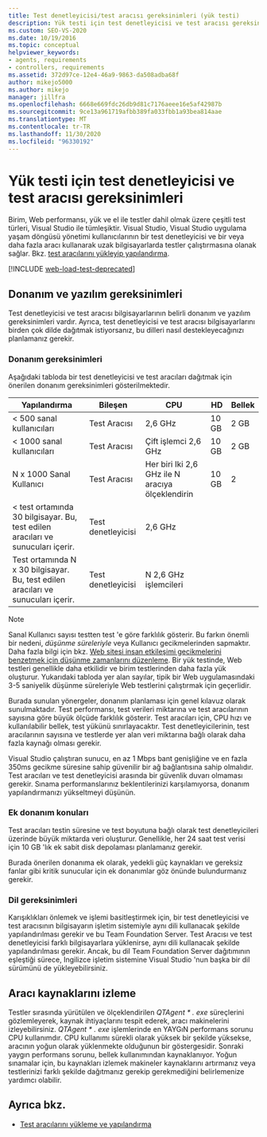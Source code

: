 ```yaml
---
title: Test denetleyicisi/test aracısı gereksinimleri (yük testi)
description: Yük testi için test denetleyicisi ve test aracısı gereksinimleri hakkında bilgi edinin. Visual Studio çeşitli test türlerini destekler.
ms.custom: SEO-VS-2020
ms.date: 10/19/2016
ms.topic: conceptual
helpviewer_keywords:
- agents, requirements
- controllers, requirements
ms.assetid: 372d97ce-12e4-46a9-9863-da508adba68f
author: mikejo5000
ms.author: mikejo
manager: jillfra
ms.openlocfilehash: 6668e669fdc26db9d81c7176aeee16e5af42987b
ms.sourcegitcommit: 9ce13a961719afbb389fa033fbb1a93bea814aae
ms.translationtype: MT
ms.contentlocale: tr-TR
ms.lasthandoff: 11/30/2020
ms.locfileid: "96330192"
---
```

# <a name="test-controller-and-test-agent-requirements-for-load-testing"></a>Yük testi için test denetleyicisi ve test aracısı gereksinimleri

Birim, Web performansı, yük ve el ile testler dahil olmak üzere çeşitli test türleri, Visual Studio ile tümleşiktir. Visual Studio, Visual Studio uygulama yaşam döngüsü yönetimi kullanıcılarının bir test denetleyicisi ve bir veya daha fazla aracı kullanarak uzak bilgisayarlarda testler çalıştırmasına olanak sağlar. Bkz. [test aracılarını yükleyip yapılandırma](../test/lab-management/install-configure-test-agents.md).

[!INCLUDE [web-load-test-deprecated](includes/web-load-test-deprecated.md)]

## <a name="hardware-and-software-requirements"></a>Donanım ve yazılım gereksinimleri

Test denetleyicisi ve test aracısı bilgisayarlarının belirli donanım ve yazılım gereksinimleri vardır. Ayrıca, test denetleyicisi ve test aracısı bilgisayarlarını birden çok dilde dağıtmak istiyorsanız, bu dilleri nasıl destekleyecağınızı planlamanız gerekir.

### <a name="hardware-requirements"></a>Donanım gereksinimleri

Aşağıdaki tabloda bir test denetleyicisi ve test aracıları dağıtmak için önerilen donanım gereksinimleri gösterilmektedir.

|**Yapılandırma**|**Bileşen**|**CPU**|**HD**|**Bellek**|
|-|-------------------|-|------------|-|
|< 500 sanal kullanıcıları|Test Aracısı|2,6 GHz|10 GB|2 GB|
|< 1000 sanal kullanıcıları|Test Aracısı|Çift işlemci 2,6 GHz|10 GB|2 GB|
|N x 1000 Sanal Kullanıcı|Test Aracısı|Her biri Iki 2,6 GHz ile N aracıya ölçeklendirin|10 GB|2|
|\< test ortamında 30 bilgisayar. Bu, test edilen aracıları ve sunucuları içerir.|Test denetleyicisi|2,6 GHz|||
|Test ortamında N x 30 bilgisayar. Bu, test edilen aracıları ve sunucuları içerir.|Test denetleyicisi|N 2,6 GHz işlemcileri|||

> [!NOTE]
> Sanal Kullanıcı sayısı testten test 'e göre farklılık gösterir. Bu farkın önemli bir nedeni, *düşünme süreleriyle* veya Kullanıcı gecikmelerinden sapmaktır. Daha fazla bilgi için bkz. [Web sitesi insan etkileşimi gecikmelerini benzetmek için düşünme zamanlarını düzenleme](../test/edit-think-times-in-load-test-scenarios.md). Bir yük testinde, Web testleri genellikle daha etkilidir ve birim testlerinden daha fazla yük oluşturur. Yukarıdaki tabloda yer alan sayılar, tipik bir Web uygulamasındaki 3-5 saniyelik düşünme süreleriyle Web testlerini çalıştırmak için geçerlidir.

Burada sunulan yönergeler, donanım planlaması için genel kılavuz olarak sunulmaktadır. Test performansı, test verileri miktarına ve test aracılarının sayısına göre büyük ölçüde farklılık gösterir. Test aracıları için, CPU hızı ve kullanılabilir bellek, test yükünü sınırlayacaktır. Test denetleyicilerinin, test aracılarının sayısına ve testlerde yer alan veri miktarına bağlı olarak daha fazla kaynağı olması gerekir.

Visual Studio çalıştıran sunucu, en az 1 Mbps bant genişliğine ve en fazla 350ms gecikme süresine sahip güvenilir bir ağ bağlantısına sahip olmalıdır. Test aracıları ve test denetleyicisi arasında bir güvenlik duvarı olmaması gerekir. Sınama performanslarınız beklentilerinizi karşılamıyorsa, donanım yapılandırmanızı yükseltmeyi düşünün.

### <a name="additional-hardware-considerations"></a>Ek donanım konuları

Test aracıları testin süresine ve test boyutuna bağlı olarak test denetleyicileri üzerinde büyük miktarda veri oluşturur. Genellikle, her 24 saat test verisi için 10 GB 'lık ek sabit disk depolaması planlamanız gerekir.

Burada önerilen donanıma ek olarak, yedekli güç kaynakları ve gereksiz fanlar gibi kritik sunucular için ek donanımlar göz önünde bulundurmanız gerekir.

### <a name="language-requirements"></a>Dil gereksinimleri

Karışıklıkları önlemek ve işlemi basitleştirmek için, bir test denetleyicisi ve test aracısının bilgisayarın işletim sistemiyle aynı dili kullanacak şekilde yapılandırılması gerekir ve bu Team Foundation Server. Test Aracısı ve test denetleyicisi farklı bilgisayarlara yüklenirse, aynı dili kullanacak şekilde yapılandırılması gerekir. Ancak, bu dil Team Foundation Server dağıtımının eşleştiği sürece, Ingilizce işletim sistemine Visual Studio 'nun başka bir dil sürümünü de yükleyebilirsiniz.

## <a name="monitor-agent-resources"></a>Aracı kaynaklarını izleme

Testler sırasında yürütülen ve ölçeklendirilen *QTAgent \* . exe* süreçlerini gözlemleyerek, kaynak ihtiyaçlarını tespit ederek, aracı makinelerini izleyebilirsiniz. *QTAgent \* . exe* işlemlerinde en YAYGıN performans sorunu CPU kullanımdır. CPU kullanımı sürekli olarak yüksek bir şekilde yüksekse, aracının yoğun olarak yüklenmekte olduğunun bir göstergesidir. Sonraki yaygın performans sorunu, bellek kullanımından kaynaklanıyor. Yoğun sınamalar için, bu kaynakları izlemek makineler kaynaklarını artırmanız veya testlerinizi farklı şekilde dağıtmanız gerekip gerekmediğini belirlemenize yardımcı olabilir.

## <a name="see-also"></a>Ayrıca bkz.

- [Test aracılarını yükleme ve yapılandırma](../test/lab-management/install-configure-test-agents.md)
